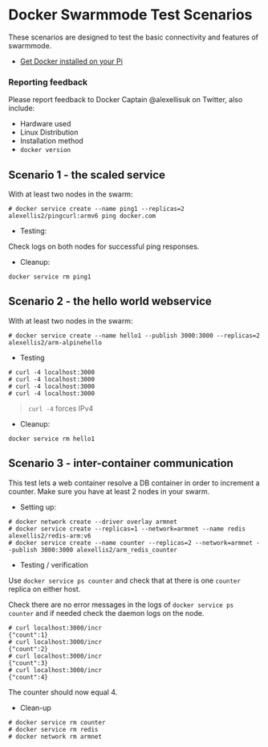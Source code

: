 # Docker Swarmmode Test Scenarios

These scenarios are designed to test the basic connectivity and features of swarmmode.

* [Get Docker installed on your Pi](http://blog.alexellis.io/getting-started-with-docker-on-raspberry-pi/)

### Reporting feedback

Please report feedback to Docker Captain @alexellisuk on Twitter, also include:

* Hardware used
* Linux Distribution
* Installation method
* `docker version`


## Scenario 1 - the scaled service

With at least two nodes in the swarm:

```
# docker service create --name ping1 --replicas=2 alexellis2/pingcurl:armv6 ping docker.com
```

* Testing:

Check logs on both nodes for successful ping responses.

* Cleanup:

```
docker service rm ping1
```

## Scenario 2 - the hello world webservice

With at least two nodes in the swarm:

```
# docker service create --name hello1 --publish 3000:3000 --replicas=2 alexellis2/arm-alpinehello
```

* Testing

```
# curl -4 localhost:3000
# curl -4 localhost:3000
# curl -4 localhost:3000
# curl -4 localhost:3000
```

> `curl -4` forces IPv4

* Cleanup:

```
docker service rm hello1
```

## Scenario 3 - inter-container communication

This test lets a web container resolve a DB container in order to increment a counter. Make sure you have at least 2 nodes in your swarm.

* Setting up:

```
# docker network create --driver overlay armnet
# docker service create --replicas=1 --network=armnet --name redis alexellis2/redis-arm:v6
# docker service create --name counter --replicas=2 --network=armnet --publish 3000:3000 alexellis2/arm_redis_counter
```

* Testing / verification

Use `docker service ps counter` and check that at there is one `counter` replica on either host.

Check there are no error messages in the logs of `docker service ps counter` and if needed check the daemon logs on the node.

```
# curl localhost:3000/incr
{"count":1}
# curl localhost:3000/incr
{"count":2}
# curl localhost:3000/incr
{"count":3}
# curl localhost:3000/incr
{"count":4}

```

The counter should now equal 4.

* Clean-up

```
# docker service rm counter
# docker service rm redis
# docker network rm armnet
```

